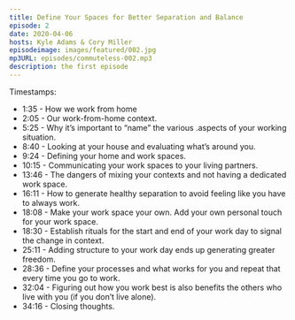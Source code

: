 ```yaml
---
title: Define Your Spaces for Better Separation and Balance
episode: 2
date: 2020-04-06
hosts: Kyle Adams & Cory Miller
episodeimage: images/featured/002.jpg
mp3URL: episodes/commuteless-002.mp3
description: the first episode
---
```


Timestamps:

- 1:35 - How we work from home
- 2:05 - Our work-from-home context.
- 5:25 - Why it’s important to “name” the various .aspects of your working situation.
- 8:40 - Looking at your house and evaluating what’s around you.
- 9:24 - Defining your home and work spaces.
- 10:15 - Communicating your work spaces to your living partners.
- 13:46 - The dangers of mixing your contexts and not having a dedicated work space.
- 16:11 - How to generate healthy separation to avoid feeling like you have to always work.
- 18:08 - Make your work space your own. Add your own personal touch for your work space.
- 18:30 - Establish rituals for the start and end of your work day to signal the change in context.
- 25:11 - Adding structure to your work day ends up generating greater freedom.
- 28:36 - Define your processes and what works for you and repeat that every time you go to work.
- 32:04 - Figuring out how you work best is also benefits the others who live with you (if you don’t live alone).
- 34:16 - Closing thoughts.